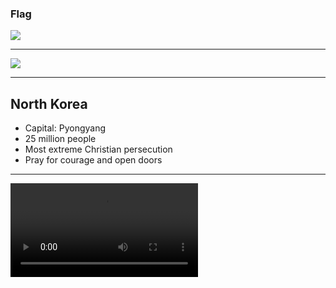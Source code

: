 ### Flag

![](https://upload.wikimedia.org/wikipedia/commons/5/51/Flag_of_North_Korea.svg)

---

![](https://upload.wikimedia.org/wikipedia/commons/b/b2/Democratic_People%27s_Republic_of_Korea_%28orthographic_projection%29.svg)

---

## North Korea

- Capital: Pyongyang
- 25 million people
- Most extreme Christian persecution
- Pray for courage and open doors

---

![](https://storage.googleapis.com/prayer-videos/country/northkorea.mp4)
